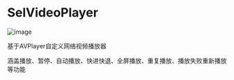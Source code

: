# SelVideoPlayer
![image](https://github.com/RockChanel/SelVideoPlayer/blob/master/SelVideoPlayer.gif)

基于AVPlayer自定义网络视频播放器

涵盖播放、暂停、自动播放、快进快退、全屏播放、重复播放、播放失败重新播放等功能
